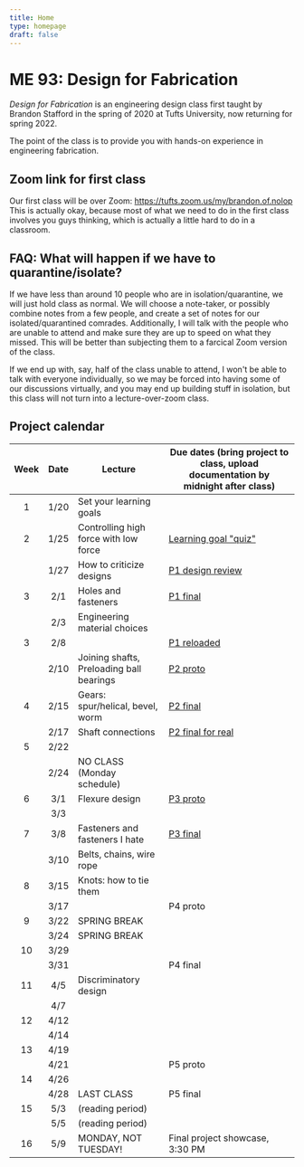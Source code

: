 ```yaml
---
title: Home
type: homepage
draft: false
---
```


# ME 93: Design for Fabrication

_Design for Fabrication_ is an engineering design class first taught by Brandon Stafford in the spring of 2020 at Tufts University, now returning for spring 2022.

The point of the class is to provide you with hands-on experience in engineering fabrication.

## Zoom link for first class

Our first class will be over Zoom: https://tufts.zoom.us/my/brandon.of.nolop This is actually okay, because most of what we need to do in the first class involves you guys thinking, which is actually a little hard to do in a classroom.

## FAQ: What will happen if we have to quarantine/isolate?

If we have less than around 10 people who are in isolation/quarantine, we will just hold class as normal. We will choose a note-taker, or possibly combine notes from a few people, and create a set of notes for our isolated/quarantined comrades. Additionally, I will talk with the people who are unable to attend and make sure they are up to speed on what they missed. This will be better than subjecting them to a farcical Zoom version of the class.

If we end up with, say, half of the class unable to attend, I won't be able to talk with everyone individually, so we may be forced into having some of our discussions virtually, and you may end up building stuff in isolation, but this class will not turn into a lecture-over-zoom class.

## Project calendar

| Week | Date  | Lecture                                    | Due dates (bring project to class, upload documentation by midnight after class)|
|:----:|:-----:|--------------------------------------------|---------------------------------------------------------------------------------|
|  1   | 1/20  | Set your learning goals                    |                                                                                 |
|  2   | 1/25  | Controlling high force with low force      | [Learning goal "quiz"](https://canvas.tufts.edu/courses/36163/quizzes/46945)    |
|      | 1/27  | How to criticize designs                   | [P1 design review](/logistics/projects)                                         |
|  3   | 2/1   | Holes and fasteners                        | [P1 final](/logistics/projects)                                                 |
|      | 2/3   | Engineering material choices               |                                                                                 |
|  3   | 2/8   |                                            | [P1 reloaded](/logistics/projects)                                              |
|      | 2/10  | Joining shafts, Preloading ball bearings   | [P2 proto](/logistics/projects/#p2-build-a-wind-powered-car)                    |
|  4   | 2/15  | Gears: spur/helical, bevel, worm           | [P2 final](/logistics/projects/#p2-build-a-wind-powered-car)                    |
|      | 2/17  | Shaft connections                          | [P2 final for real](/logistics/projects/#p2-build-a-wind-powered-car)           |
|  5   | 2/22  |                                            |                                                                                 |
|      | 2/24  | NO CLASS (Monday schedule)                 |                                                                                 |
|  6   | 3/1   | Flexure design                             | [P3 proto](/logistics/projects/#p3-make-a-puzzle-ball)                          |
|      | 3/3   |                                            |                                                                                 |
|  7   | 3/8   | Fasteners and fasteners I hate             | [P3 final](/logistics/projects/#p3-make-a-puzzle-ball)                          |
|      | 3/10  | Belts, chains, wire rope                   |                                                                                 |
|  8   | 3/15  | Knots: how to tie them                     |                                                                                 |
|      | 3/17  |                                            | P4 proto                                                                        |
|  9   | 3/22  | SPRING BREAK                               |                                                                                 |
|      | 3/24  | SPRING BREAK                               |                                                                                 |
|  10  | 3/29  |                                            |                                                                                 |
|      | 3/31  |                                            | P4 final                                                                        |
|  11  | 4/5   | Discriminatory design                      |                                                                                 |
|      | 4/7   |                                            |                                                                                 |
|  12  | 4/12  |                                            |                                                                                 |
|      | 4/14  |                                            |                                                                                 |
|  13  | 4/19  |                                            |                                                                                 |
|      | 4/21  |                                            | P5 proto                                                                        |
|  14  | 4/26  |                                            |                                                                                 |
|      | 4/28  | LAST CLASS                                 | P5 final                                                                        |
|  15  | 5/3   | (reading period)                           |                                                                                 |
|      | 5/5   | (reading period)                           |                                                                                 |
|  16  | 5/9   | MONDAY, NOT TUESDAY!                       | Final project showcase, 3:30 PM                                                 |

